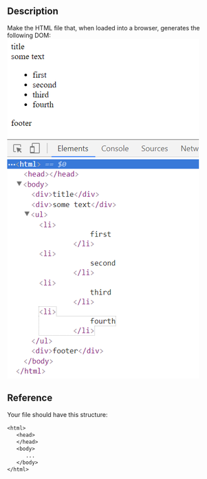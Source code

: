 ## Description
Make the HTML file that, when loaded into a browser, generates the following DOM:
![goal](screenshot.png)


## Reference

Your file should have this structure:

```
<html>
   <head>
   </head>
   <body>
      ...
   </body>
</html>
```
